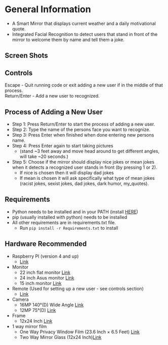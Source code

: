 # General Information
- A Smart Mirror that displays current weather and a daily motivational quote.
- Integrated Facial Recognition to detect users that stand in front of the mirror to welcome them by name and tell them a joke.


## Screen Shots



## Controls
Escape - Quit running code or exit adding a new user if in the middle of that process.<br />
Return/Enter - Add a new user to recognized.<br />


## Process of Adding a New User
- Step 1: Press Return/Enter to start the process of adding a new user.<br />
- Step 2: Type the name of the persons face you want to recognize.<br />
- Step 3: Press Enter when finished when done entering new persons name.<br />
- Step 4: Press Enter again to start taking pictures
  - (stand ~3 feet away and move head around to get different angles, will take ~20 seconds.)<br />
- Step 5: Choose if the mirror should display nice jokes or mean jokes when it detects a recognized user stands in front (by pressing 1 or 2).<br />
  - If nice is chosen then it will display dad jokes
  - If mean is chosen it will ask specifically what type of mean jokes (racist jokes, sexist jokes, dad jokes, dark humor, my_quotes).<br />

## Requirements
- Python needs to be installed and in your PATH (install [HERE](https://www.python.org/downloads/))<br />
- pip (usually installed with python) needs to be installed <br />
- All other requirements are in requirements.txt file.
  - Run ```pip install -r Requirements.txt``` to install

## Hardware Recommended
- Raspberry PI (version 4 and up)
    - [Link](https://www.amazon.com/Raspberry-Pi-Quad-core-Cortex-A76-Processor/dp/B0CTQ3BQLS/ref=sxin_16_pa_sp_search_thematic_sspa?content-id=amzn1.sym.76d54fcc-2362-404d-ab9b-b0653e2b2239%3Aamzn1.sym.76d54fcc-2362-404d-ab9b-b0653e2b2239&crid=2W4WOFMA7GQFC&cv_ct_cx=raspberry%2Bpi%2B5&dib=eyJ2IjoiMSJ9.9Y9spcqJNnOBeHLQWNTS41xuiL-91jGxokGdWfYaXkN26OVp-gUsmv2kqlxliXXA.-RF009atOtVOBvjkGi-tAig15vDCYjL13yHoA8iGsX0&dib_tag=se&keywords=raspberry%2Bpi%2B5&pd_rd_i=B0CTQ3BQLS&pd_rd_r=a22d1f2f-599f-4cb8-8e5d-9832619347b6&pd_rd_w=go2DS&pd_rd_wg=aZn7Y&pf_rd_p=76d54fcc-2362-404d-ab9b-b0653e2b2239&pf_rd_r=FEB2SVV839B11Z6QKJBH&qid=1731383117&s=electronics&sbo=RZvfv%2F%2FHxDF%2BO5021pAnSA%3D%3D&sprefix=ras%2Celectronics%2C190&sr=1-1-6024b2a3-78e4-4fed-8fed-e1613be3bcce-spons&sp_csd=d2lkZ2V0TmFtZT1zcF9zZWFyY2hfdGhlbWF0aWM&th=1)<br />
- Monitor 
    - 22 inch flat monitor [Link](https://www.amazon.com/dp/B0D17P8N28?ref=ppx_yo2ov_dt_b_fed_asin_title)<br />
    - 24 inch Asus monitor [Link](https://www.amazon.com/ASUS-VA24DQ-Adaptive-Sync-DisplayPort-Frameless/dp/B08C5MGFXQ/ref=sr_1_3?crid=3S3T4WEGS9F80&dib=eyJ2IjoiMSJ9.rmF77kGZWbFRIylLifYcthss5lyAUm4EJ3MCJ40pqPqk6E_p4qgSiCnLo3AtyHk0jlxasr3d1r7SRelS4QjWUlJ8WoVcpdJ8JIkxzzURDpKruZxWRjl2bgEddP3chNo-kYixRihIxsh7RNkkfIIuqltU9GVN0nA6SqcF4MWjIJIWxBeebZn1awc6QkvL0lgoY7ORZlWmoiBAFy58rvyO2zj6JnsciaG1HeKXFcKam3c.L37ENfD17MKaFgnxtCRUxVbtX79lT4SiDcT7y2hxc2w&dib_tag=se&keywords=asus+monitor&qid=1748050481&sprefix=asus+monitor%2Caps%2C202&sr=8-3&ufe=app_do%3Aamzn1.fos.9fe8cbfa-bf43-43d1-a707-3f4e65a4b666)
    - 15 inch monitor [Link](https://www.amazon.com/Portable-Ultra-Slim-External-Kickstand-Extender/dp/B0D8JXY8V3/ref=sr_1_1_sspa?crid=IXV836AAVTQY&dib=eyJ2IjoiMSJ9.JFwG8BAM9jkKSm3OAh4xtDYnh0VGDF3iuVvD2ln-HAvVOuW69xYNAH5kzbNq8sVzDK1D9IY5ceWZ-C0EX6IEkSRt8KxpAunjMeQ1XkfiD_zJF_Op2FScahvVyb7t43xlh5HS9T_ujfUZL-NmmMDqGHYFOEsPuZlkTO3SXRK3W1-kjzRWKU3O9FPoVypirbHmYjc_UcHbGqa0_bxOFUF_a1SV5TlbSs0jRIMzGs7JeL0.jqQ152DrfcMx0DyA7sv6mx2l9on_qiKtzkIPrQmWwRQ&dib_tag=se&keywords=ailrinni%2Bportable%2Bmonitor%2B-%2B15.6%2Binch%2Bfull%2Bhd%2B1080p%2Bips&qid=1748048739&sprefix=%2Caps%2C188&sr=8-1-spons&sp_csd=d2lkZ2V0TmFtZT1zcF9hdGY&th=1)<br />
- Remote (Used for setting up a new user - see controls section)
  - [Link](https://www.amazon.com/dp/B06XHF7DNQ?ref=ppx_yo2ov_dt_b_fed_asin_title)
- Camera
  - 16MP 140°(D) Wide Angle [Link](https://www.amazon.com/dp/B0C53BBMLG?ref=ppx_yo2ov_dt_b_fed_asin_title)
  - 12MP 75°(D) [Link](https://www.amazon.com/Arducam-Raspberry-Camera-Autofocus-15-22pin/dp/B0C9PYCV9S/ref=sr_1_4?crid=3LQSJWLQFI6VP&dib=eyJ2IjoiMSJ9.nVioKbJExmOr6PQeUJNNEmOIA-WDzlNCBgMD4-plbUcfcf2FGhOhPVFD9qMxVMO6n7_-IEqRd8vhMhduNrgMav76LjeNNkYRnNg7AnH4jLM1zs7LSUi2-WkSL4syK4YMYlmv51JL7HWtD-IgylAPlHFU31eluab25HpcAW0WH5__cHawzH6S0GICh11QZFUeWb2Gwz7khv7LYm4WiRbl-YgBoZwxbwrNsWwbEmyuh1TgdpcNXguBkPip81nkCygonurM4KSjm9gF8iAdbd4spfgwzZTsyL8TRdiR_YF7cpc.tnGXbQ1zzdEkOJFB47REryIjvvtCPmkmzhtBD8GmfH8&dib_tag=se&keywords=raspberry+pi+camera&qid=1758252696&s=electronics&sprefix=raspberry+pi+camera%2Celectronics%2C143&sr=1-4)
- Frame
  - 12x24 Inch [Link](https://www.amazon.com/gp/product/B0BQ3GD1MS/ref=ox_sc_act_title_3?smid=A1ECBKN4LYQED2&psc=1)
- 1 way mirror film
  - One Way Privacy Window Film (23.6 Inch × 6.5 Feet) [Link](https://www.amazon.com/gp/product/B0BD58FSTQ/ref=ox_sc_saved_title_4?smid=A1A5ZZPUKJRFVY&th=1)
  - Two Way Mirror Glass (12x24 Inch)[Link](https://www.amazon.com/gp/product/B0DWWL2TTT/ref=ox_sc_act_title_4?smid=A1QBRUMVXLEEBK&th=1)
    
